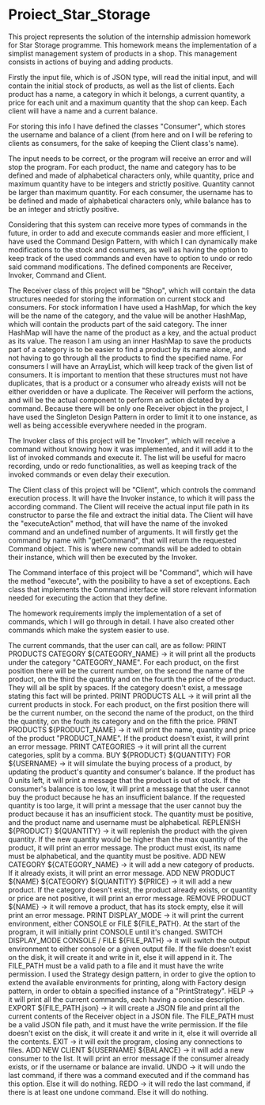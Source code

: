# Proiect_Star_Storage

This project represents the solution of the internship admission homework for Star Storage programme. This homework means the implementation of a simplist management system of
products in a shop. This management consists in actions of buying and adding products.

Firstly the input file, which is of JSON type, will read the initial input, and will contain the initial stock of products, as well as the list of clients. Each product has a name, a category in which it belongs, a current quantity, a price for each unit and a maximum quantity that the shop can keep. Each client will have a name and a current balance.

For storing this info I have defined the classes "Consumer", which stores the username and balance of a client (from here and on I will be refering to clients as consumers, for
the sake of keeping the Client class's name).

The input needs to be correct, or the program will receive an error and will stop the program. For each product, the name and category has to be defined and made of alphabetical characters only, while quantity, price and maximum quantity have to be integers and strictly positive. Quantity cannot be larger than maximum quantity. For each consumer, the username has to be defined and made of alphabetical characters only, while balance has to be an integer and strictly positive.

Considering that this system can receive more types of commands in the future, in order to add and execute commands easier and more efficient, I have used the Command Design Pattern, with which I can dynamically make modifications to the stock and consumers, as well as having the option to keep track of the used commands and even have to option to undo or redo said command modifications. The defined components are Receiver, Invoker, Command and Client.

The Receiver class of this project will be "Shop", which will contain the data structures needed for storing the information on current stock and consumers. For stock information I have used a HashMap, for which the key will be the name of the category, and the value will be another HashMap, which will contain the products part of the said category. The inner HashMap will have the name of the product as a key, and the actual product as its value. The reason I am using an inner HashMap to save the products part of a category is to be easier to find a product by its name alone, and not having to go through all the products to find the specified name. For consumers I will have an ArrayList, which will keep track of the given list of consumers. It is important to mention that these structures must not have duplicates, that is a product or a consumer who already exists will not be either overidden or have a duplicate. The Receiver will perform the actions, and will be the actual component to perform an action dictated by a command. Because there will be only one Receiver object in the project, I have used the Singleton Design Pattern in order to limit it to one instance, as well as being accessible everywhere needed in the program.

The Invoker class of this project will be "Invoker", which will receive a command without knowing how it was implemented, and it will add it to the list of invoked commands and
execute it. The list will be useful for macro recording, undo or redo functionalities, as well as keeping track of the invoked commands or even delay their execution.

The Client class of this project will be "Client", which controls the command execution process. It will have the Invoker instance, to which it will pass the according command.
The Client will receive the actual input file path in its constructor to parse the file and extract the initial data. The Client will have the "executeAction" method, that will
have the name of the invoked command and an undefined number of arguments. It will firstly get the command by name with "getCommand", that will return the requested Command object. This is where new commands will be added to obtain their instance, which will then be executed by the Invoker.

The Command interface of this project will be "Command", which will have the method "execute", with the posibility to have a set of exceptions. Each class that implements the Command interface will store relevant information needed for executing the action that they define.

The homework requirements imply the implementation of a set of commands, which I will go through in detail. I have also created other commands which make the system easier to
use.

The current commands, that the user can call, are as follow:
  PRINT PRODUCTS CATEGORY ${CATEGORY_NAME} -> it will print all the products under the category "CATEGORY_NAME". For each product, on the first position there will be the current number, on the second the name of the product, on the third the quantity and on the fourth the price of the product. They will all be split by spaces. If the category
doesn't exist, a message stating this fact will be printed.
  PRINT PRODUCTS ALL -> it will print all the current products in stock. For each product, on the first position there will be the current number, on the second the name of the product, on the third the quantity, on the fouth its category and on the fifth the price.
  PRINT PRODUCTS ${PRODUCT_NAME} -> it will print the name, quantity and price of the product "PRODUCT_NAME". If the product doesn't exist, it will print an error message.
  PRINT CATEGORIES -> it will print all the current categories, split by a comma.
  BUY ${PRODUCT} ${QUANTITY} FOR ${USERNAME} -> it will simulate the buying process of a product, by updating the product's quantity and consumer's balance. If the product has
0 units left, it will print a message that the product is out of stock. If the consumer's balance is too low, it will print a message that the user cannot buy the product because he has an insufficient balance. If the requested quantity is too large, it will print a message that the user cannot buy the product because it has an insufficient stock. The quantity must be positive, and the product name and username must be alphabetical.
  REPLENISH ${PRODUCT} ${QUANTITY} -> it will replenish the product with the given quantity. If the new quantity would be higher than the max quantity of the product, it will print an error message. The product must exist, its name must be alphabetical, and the quantity must be positive.
  ADD NEW CATEGORY ${CATEGORY_NAME} -> it will add a new category of products. If it already exists, it will print an error message.
  ADD NEW PRODUCT ${NAME} ${CATEGORY} ${QUANTITY} ${PRICE} -> it will add a new product. If the category doesn't exist, the product already exists, or quantity or price are not positive, it will print an error message.
  REMOVE PRODUCT ${NAME} -> it will remove a product, that has its stock empty, else it will print an error message.
  PRINT DISPLAY_MODE -> it will print the current environment, either CONSOLE or FILE ${FILE_PATH}. At the start of the program, it will initially print CONSOLE until it's changed.
  SWITCH DISPLAY_MODE CONSOLE / FILE ${FILE_PATH} -> it will switch the output environment to either console or a given output file. If the file doesn't exist on the disk, it will create it and write in it, else it will append in it. The FILE_PATH must be a valid path to a file and it must have the write permission. I used the Strategy design pattern, in order to give the option to extend the available environments for printing, along with Factory design pattern, in order to obtain a specified instance of a "PrintStrategy".
  HELP -> it will print all the current commands, each having a concise description.
  EXPORT ${FILE_PATH.json} -> it will create a JSON file and print all the current contents of the Receiver object in a JSON file. The FILE_PATH must be a valid JSON file path, and it must have the write permission. If the file doesn't exist on the disk, it will create it and write in it, else it will override all the contents.
  EXIT -> it will exit the program, closing any connections to files.
  ADD NEW CLIENT ${USERNAME} ${BALANCE} -> it will add a new consumer to the list. It will print an error message if the consumer already exists, or if the username or balance are invalid.
  UNDO -> it will undo the last command, if there was a command executed and if the command has this option. Else it will do nothing.
  REDO -> it will redo the last command, if there is at least one undone command. Else it will do nothing.
  
